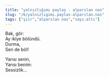 ```yaml
---
title: "yalnızlığımı paylaş - alparslan nas"
slug: "/6/yalnizligimi.paylas-alparslan.nas"
tags: ["şiir","alparslan nas","sayı:altı"]
---
```


Bak, gör:  
Ay ikiye bölündü.  
Durma,  
Sen de böl!

Yarısı senin,  
Yarısı benim:  
Sessizlik...



